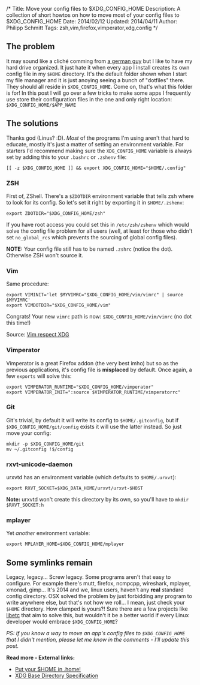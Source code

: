 /*
Title: Move your config files to $XDG_CONFIG_HOME
Description: A collection of short howtos on how to move most of your config files to $XDG_CONFIG_HOME
Date: 2014/02/12
Updated: 2014/04/11
Author: Philipp Schmitt
Tags: zsh,vim,firefox,vimperator,xdg,config
*/

## The problem

It may sound like a cliché comming from [a german guy](http://schmitt.co/about "Who's this german guy?") but I like to have my hard drive organized. It just hate it when every app I install creates its own config file in my `$HOME` directory. It's the default folder shown when I start my file manager and it is just anoying seeing a bunch of "dotfiles" there. They should all reside in `$XDG_CONFIG_HOME`. Come on, that's what this folder is for! In this post I will go over a few tricks to make some apps I frequently use store their configuration files in the one and only right location: `$XDG_CONFIG_HOME/$APP_NAME`

## The solutions

Thanks god (Linus? :D). *Most* of the programs I'm using aren't that hard to educate, mostly it's just a matter of setting an environment variable. For starters I'd recommend making sure the `XDG_CONFIG_HOME` variable is always set by adding this to your `.bashrc` or `.zshenv` file:

    [[ -z $XDG_CONFIG_HOME ]] && export XDG_CONFIG_HOME="$HOME/.config"

### ZSH

First of, ZShell. There's a `$ZDOTDIR` environment variable that tells zsh where to look for its config. So let's set it right by exporting it in `$HOME/.zshenv`:

    export ZDOTDIR="$XDG_CONFIG_HOME/zsh"

If you have root access you could set this in `/etc/zsh/zshenv` which would solve the config file problem for all users (well, at least for those who didn't set `no_global_rcs` which prevents the sourcing of global config files).

**NOTE:** Your config file still has to be named `.zshrc` (notice the dot). Otherwise ZSH won't source it.

### Vim

Same procedure:

    export VIMINIT='let $MYVIMRC="$XDG_CONFIG_HOME/vim/vimrc" | source $MYVIMRC'
    export VIMDOTDIR="$XDG_CONFIG_HOME/vim"

Congrats! Your new `vimrc` path is now: `$XDG_CONFIG_HOME/vim/vimrc` (no dot this time!)

Source: [Vim respect XDG](http://tlvince.com/vim-respect-xdg "Vim respect XDG by Tom Vincent")


### Vimperator

Vimperator is a great Firefox addon (the very best imho) but so as the previous applications, it's config file is **misplaced** by default. Once again, a few `exports` will solve this:

    export VIMPERATOR_RUNTIME="$XDG_CONFIG_HOME/vimperator"
    export VIMPERATOR_INIT=":source $VIMPERATOR_RUNTIME/vimperatorrc"

### Git

Git's trivial, by default it will write its config to `$HOME/.gitconfig`, but if `$XDG_CONFIG_HOME/git/config` exists it will use the latter instead. So just move your config:

    mkdir -p $XDG_CONFIG_HOME/git
    mv ~/.gitconfig !$/config

### rxvt-unicode-daemon

urxvtd has an environment variable (which defaults to `$HOME/.urxvt`):

    export RXVT_SOCKET=$XDG_DATA_HOME/urxvt/urxvt-$HOST

**Note:** urxvtd won't create this directory by its own, so you'll have to `mkdir $RXVT_SOCKET:h`

### mplayer

Yet _another_ environment variable:

    export MPLAYER_HOME=$XDG_CONFIG_HOME/mplayer

## Some symlinks remain

Legacy, legacy... Screw legacy. Some programs aren't that easy to configure. For example there's mutt, firefox, ncmpcpp, wireshark, mplayer, xmonad, gimp... It's 2014 and we, linux users, haven't any **real** standard config directory. OSX solved the problem by just forbidding any program to write anywhere else, but that's not how we roll... I mean, just check your `$HOME` directory. How clamped is yours?! Sure there are a few projects like [libetc](http://ordiluc.net/fs/libetc/ "libetc") that aim to solve this, but wouldn't it be a better world if every Linux developer would embrace `$XDG_CONFIG_HOME`?


_PS: If you know a way to move an app's config files to `$XDG_CONFIG_HOME` that I didn't mention, please let me know in the comments - I'll update this post._


__Read more - External links:__

* [Put your $HOME in .home!](https://bbs.archlinux.org/viewtopic.php?id=77606&amp "Put your $HOME in .home! @archlinux")
* [XDG Base Directory Specification](http://standards.freedesktop.org/basedir-spec/basedir-spec-latest.html "XDG Base Directory Specification")
